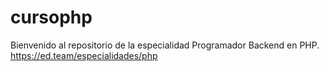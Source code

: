 # cursophp

Bienvenido al repositorio de la especialidad Programador Backend en PHP.
https://ed.team/especialidades/php